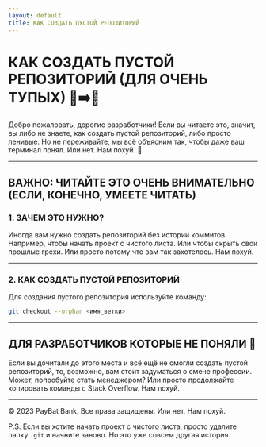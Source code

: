 ```yaml
---
layout: default
title: КАК СОЗДАТЬ ПУСТОЙ РЕПОЗИТОРИЙ
---
```


# КАК СОЗДАТЬ ПУСТОЙ РЕПОЗИТОРИЙ (ДЛЯ ОЧЕНЬ ТУПЫХ) 🧠➡️💩

Добро пожаловать, дорогие разработчики! Если вы читаете это, значит, вы либо не знаете, как создать пустой репозиторий, либо просто ленивые. Но не переживайте, мы всё объясним так, чтобы даже ваш терминал понял. Или нет. Нам похуй. 🚀

---

## ВАЖНО: ЧИТАЙТЕ ЭТО ОЧЕНЬ ВНИМАТЕЛЬНО (ЕСЛИ, КОНЕЧНО, УМЕЕТЕ ЧИТАТЬ)

### 1. **ЗАЧЕМ ЭТО НУЖНО?**  
Иногда вам нужно создать репозиторий без истории коммитов. Например, чтобы начать проект с чистого листа. Или чтобы скрыть свои прошлые грехи. Или просто потому что вам так захотелось. Нам похуй.

---

### 2. **КАК СОЗДАТЬ ПУСТОЙ РЕПОЗИТОРИЙ**  
Для создания пустого репозитория используйте команду:

```bash
git checkout --orphan <имя_ветки>
```
---
## ДЛЯ РАЗРАБОТЧИКОВ КОТОРЫЕ НЕ ПОНЯЛИ 🖕

Если вы дочитали до этого места и всё ещё не смогли создать пустой репозиторий, то, возможно, вам стоит задуматься о смене профессии. Может, попробуйте стать менеджером? Или просто продолжайте копировать команды с Stack Overflow. Нам похуй.

---

© 2023 PayBat Bank. Все права защищены. Или нет. Нам похуй.

P.S. Если вы хотите начать проект с чистого листа, просто удалите папку `.git` и начните заново. Но это уже совсем другая история.